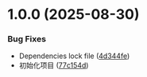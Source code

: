 # 1.0.0 (2025-08-30)

### Bug Fixes

- Dependencies lock file ([4d344fe](https://github.com/heinfy/hardware-core-monitor/commit/4d344fef74d496367291eb83bcd4685494bbe59c))
- 初始化项目 ([77c154d](https://github.com/heinfy/hardware-core-monitor/commit/77c154dd4d5b1b0a23e731ed773bbaa6637957dc))
